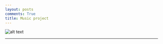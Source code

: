 ```yaml
---
layout: posts
comments: True
title: Music project
---
```



![alt text]({{pooria159.github.io}}\assets\images\music.jpg)


 





---

